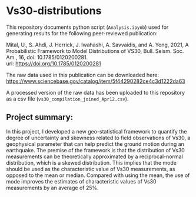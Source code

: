 # Vs30-distributions

This repository documents python script (`Analysis.ipynb`) used for generating results for the following peer-reviewed publication:

Mital, U., S. Ahdi, J. Herrick, J. Iwahashi, A. Savvaidis, and A. Yong, 2021, A Probabilistic Framework to Model Distributions of VS30, Bull. Seism. Soc. Am., 16, doi: 10.1785/0120200281.
<br>
url: https://doi.org/10.1785/0120200281

The raw data used in this publication can be downloaded here: https://www.sciencebase.gov/catalog/item/5f44290282ce4c3d1222da63

A processed version of the raw data has been uploaded to this repository as a csv file (`vs30_compilation_joined_Apr12.csv`).

## Project summary:

In this project, I developed a new geo-statistical framework to quantify the degree of uncertainty and skewness related to field observations of Vs30, a geophysical parameter that can help predict the ground motion during an earthquake. The premise of the framework is that the distribution of Vs30 measurements can be theoretically approximated by a reciprocal-normal distribution, which is a skewed distribution. This implies that the mode should be used as the characteristic value of Vs30 measurements, as opposed to the mean or median. Compared with using the mean, the use of mode improves the estimates of characteristic values of Vs30 measurements by an average of 25%.
